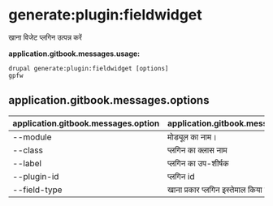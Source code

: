 # generate:plugin:fieldwidget
खाना विजेट प्लगिन उत्पन्न करें

**application.gitbook.messages.usage:**
```
drupal generate:plugin:fieldwidget [options]
gpfw
```

## application.gitbook.messages.options
application.gitbook.messages.option | application.gitbook.messages.details
-------|-------------
--module | मोड्यूल का नाम।
--class | प्लगिन का क्लास नाम
--label | प्लगिन का उप-शीर्षक
--plugin-id | प्लगिन id
--field-type | खाना प्रकार प्लगिन इस्तेमाल किया जा सकता

